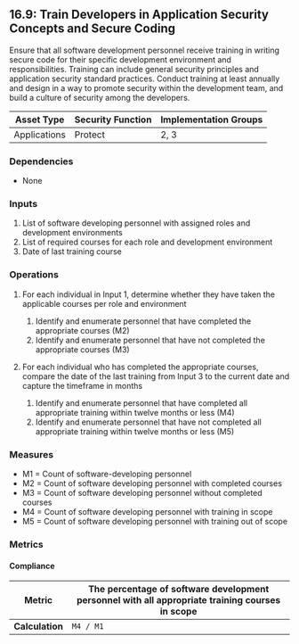 ## 16.9: Train Developers in Application Security Concepts and Secure Coding

Ensure that all software development personnel receive training in writing secure code for their
specific development environment and responsibilities. Training can
include general security principles and application security standard
practices. Conduct training at least annually and design in a way to
promote security within the development team, and build a culture of
security among the developers.

| Asset Type     | Security Function   | Implementation Groups |
| -------------- | ------------------- | --------------------- |
| Applications   | Protect             | 2, 3                  |

### Dependencies

-   None

### Inputs

1.  List of software developing personnel with assigned roles and
    development environments
2.  List of required courses for each role and development environment
3.  Date of last training course

### Operations

1.  For each individual in Input 1, determine whether they have taken the applicable courses per role and environment

    1.  Identify and enumerate personnel that have completed the appropriate courses (M2)
    2.  Identify and enumerate personnel that have not completed the appropriate courses (M3)

2.  For each individual who has completed the appropriate courses, compare the date of the last training from Input 3 to the current date and capture the timeframe in months

    1.  Identify and enumerate personnel that have completed all appropriate training within twelve months or less (M4)
    2.  Identify and enumerate personnel that have not completed all appropriate training within twelve months or less (M5)

### Measures

-   M1 = Count of software-developing personnel
-   M2 = Count of software developing personnel with completed courses
-   M3 = Count of software developing personnel without completed
    courses
-   M4 = Count of software developing personnel with training in scope
-   M5 = Count of software developing personnel with training out of
    scope

### Metrics

#### Compliance

| **Metric**      | The percentage of software development personnel with all appropriate training courses in scope |
|-----------------|---------------------------------------------------------------------------------------------------|
| **Calculation** | `M4 / M1`                                                                                   |

